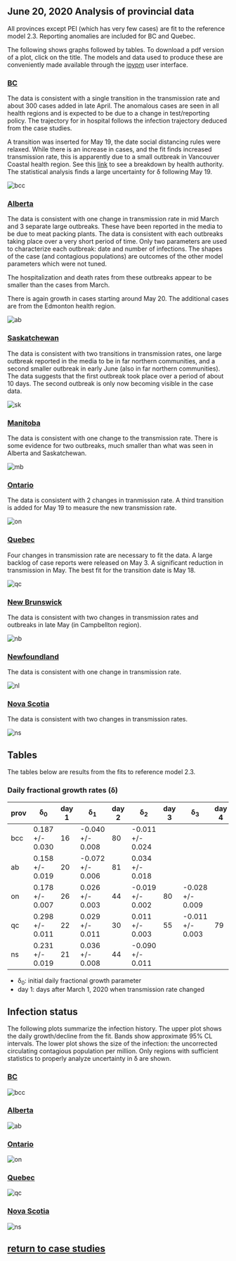 ## June 20, 2020 Analysis of provincial data

All provinces except PEI (which has very few cases) are fit to the reference model 2.3.
Reporting anomalies are included for BC and Quebec.

The following shows graphs followed by tables.
To download a pdf version of a plot, click on the title.
The models and data used to produce these
are conveniently made available through the [ipypm](../../ipypm) user interface.

### [BC](img/bcc_2_3_0620.pdf)

The data is consistent with a single transition in the transmission rate and about 300 cases
added in late April. The anomalous cases are seen in all health regions and is expected to be
due to a change in test/reporting policy.
The trajectory for in hospital follows the infection trajectory deduced from the case studies.

A transition was inserted for May 19, the date social distancing rules were relaxed.
While there is an increase in cases, and the fit finds increased transmission rate,
this is apparently due to a small outbreak in Vancouver Coastal health region.
See this [link](../bcc20200620) to see a breakdown by health authority.
The statistical analysis finds a large uncertainty for &delta; following May 19.

![bcc](img/bcc_2_3_0620.png)

### [Alberta](img/ab_2_3_0620.pdf)

The data is consistent with one change in transmission rate in mid March and 3 separate
large outbreaks. These have been reported in the media to be due to meat packing plants.
The data is consistent with each outbreaks taking place over a very short period of time.
Only two parameters are used to characterize each outbreak: date and number of infections.
The shapes of the case (and contagious populations) are outcomes of the other model parameters
which were not tuned.

The hospitalization and death rates from these outbreaks appear to be smaller than the
cases from March.

There is again growth in cases starting around May 20. The additional cases are from the
Edmonton health region.

![ab](img/ab_2_3_0620.png)

### [Saskatchewan](img/sk_2_3_0620.pdf)

The data is consistent with two transitions in transmission rates, one large outbreak
reported in the media to be in far northern communities, and a second smaller
outbreak in early June (also in far northern communities).
The data suggests that the first outbreak took place over a period of about 10 days.
The second outbreak is only now becoming visible in the case data.

![sk](img/sk_2_3_0620.png)

### [Manitoba](img/mb_2_3_0620.pdf)

The data is consistent with one change to the transmission rate.
There is some evidence for two outbreaks, much smaller than what was seen in Alberta and Saskatchewan.

![mb](img/mb_2_3_0620.png)

### [Ontario](img/on_2_3_0620.pdf)

The data is consistent with 2 changes in tranmission rate. A third transition is added for May 19
to measure the new transmission rate.

![on](img/on_2_3_0620.png)

### [Quebec](img/qc_2_3_0620.pdf)

Four changes in transmission rate are necessary to fit the data.
A large backlog of case reports were released on May 3.
A significant reduction in transmission in May.
The best fit for the transition date is May 18.

![qc](img/qc_2_3_0620.png)

### [New Brunswick](img/nb_2_3_0620.pdf)

The data is consistent with two changes in transmission rates and
outbreaks in late May (in Campbellton region).

![nb](img/nb_2_3_0620.png)

### [Newfoundland](img/nl_2_3_0620.pdf)

The data is consistent with one change in transmission rate.

![nl](img/nl_2_3_0620.png)

### [Nova Scotia](img/ns_2_3_0620.pdf)

The data is consistent with two changes in transmission rates.

![ns](img/ns_2_3_0620.png)

## Tables

The tables below are results from the fits to reference model 2.3.

### Daily fractional growth rates (&delta;)

prov| &delta;<sub>0</sub> | day 1 | &delta;<sub>1</sub> | day 2 | &delta;<sub>2</sub> | day 3 | &delta;<sub>3</sub> | day 4 | &delta;<sub>4</sub> 
---|---|---|---|---|---|---|---|---|---
bcc|0.187 +/- 0.030|16|-0.040 +/- 0.008|80|-0.011 +/- 0.024
ab|0.158 +/- 0.019|20|-0.072 +/- 0.006|81|0.034 +/- 0.018
on|0.178 +/- 0.007|26|0.026 +/- 0.003|44|-0.019 +/- 0.002|80|-0.028 +/- 0.009
qc|0.298 +/- 0.011|22|0.029 +/- 0.011|30|0.011 +/- 0.003|55|-0.011 +/- 0.003|79|-0.071 +/- 0.004
ns|0.231 +/- 0.019|21|0.036 +/- 0.008|44|-0.090 +/- 0.011

* &delta;<sub>0</sub>: initial daily fractional growth parameter
* day 1: days after March 1, 2020 when transmission rate changed

## Infection status

The following plots summarize the infection history.
The upper plot shows the daily growth/decline from the fit. Bands show approximate 95% CL intervals.
The lower plot shows the size of the infection: the uncorrected circulating contagious population per
million.
Only regions with sufficient statistics to properly analyze uncertainty in &delta; are shown.


### [BC](img/bcc-summary.pdf)

![bcc](img/bcc-summary.png)

### [Alberta](img/ab-summary.pdf)

![ab](img/ab-summary.png)

### [Ontario](img/on-summary.pdf)

![on](img/on-summary.png)

### [Quebec](img/qc-summary.pdf)

![qc](img/qc-summary.png)

### [Nova Scotia](img/ns-summary.pdf)

![ns](img/ns-summary.png)


## [return to case studies](../index.md)

